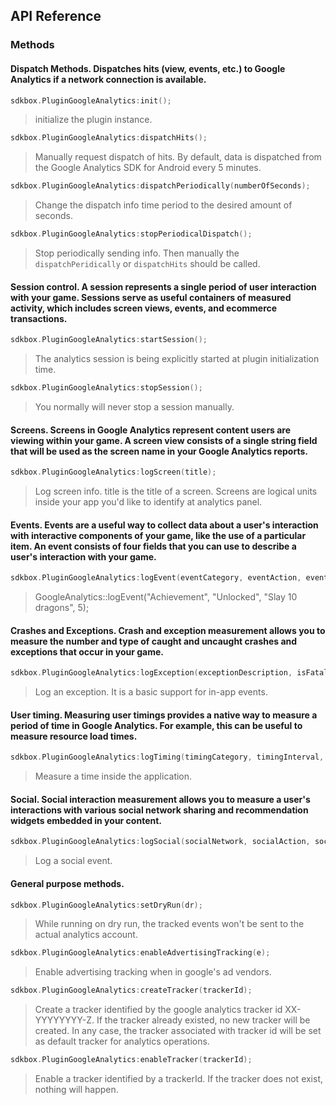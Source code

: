 ## API Reference

### Methods

#### Dispatch Methods. Dispatches hits (view, events, etc.) to Google Analytics if a network connection is available.

```cpp
sdkbox.PluginGoogleAnalytics:init();
```
> initialize the plugin instance.

```cpp
sdkbox.PluginGoogleAnalytics:dispatchHits();
```
> Manually request dispatch of hits. By default, data is dispatched from the
Google Analytics SDK for Android every 5 minutes.

```cpp
sdkbox.PluginGoogleAnalytics:dispatchPeriodically(numberOfSeconds);
```
> Change the dispatch info time period to the desired amount of seconds.

```cpp
sdkbox.PluginGoogleAnalytics:stopPeriodicalDispatch();
```
> Stop periodically sending info. Then manually the <code>dispatchPeridically</code>
or <code>dispatchHits</code> should be called.

####  Session control.  A session represents a single period of user interaction with your game. Sessions serve as useful containers of measured activity, which includes screen views, events, and ecommerce transactions.

```cpp
sdkbox.PluginGoogleAnalytics:startSession();
```
> The analytics session is being explicitly started at plugin initialization time.

```cpp
sdkbox.PluginGoogleAnalytics:stopSession();
```
> You normally will never stop a session manually.

#### Screens. Screens in Google Analytics represent content users are viewing within your game. A screen view consists of a single string field that will be used as the screen name in your Google Analytics reports.

```cpp
sdkbox.PluginGoogleAnalytics:logScreen(title);
```
> Log screen info. title is the title of a screen. Screens are logical units
inside your app you'd like to identify at analytics panel.

#### Events. Events are a useful way to collect data about a user's interaction with interactive components of your game, like the use of a particular item. An event consists of four fields that you can use to describe a user's interaction with your game.

```cpp
sdkbox.PluginGoogleAnalytics:logEvent(eventCategory, eventAction, eventLabel, value);
```
> GoogleAnalytics::logEvent("Achievement", "Unlocked", "Slay 10 dragons", 5);

#### Crashes and Exceptions. Crash and exception measurement allows you to measure the number and type of caught and uncaught crashes and exceptions that occur in your game.

```cpp
sdkbox.PluginGoogleAnalytics:logException(exceptionDescription, isFatal);
```
> Log an exception. It is a basic support for in-app events.

#### User timing. Measuring user timings provides a native way to measure a period of time in Google Analytics. For example, this can be useful to measure resource load times.

```cpp
sdkbox.PluginGoogleAnalytics:logTiming(timingCategory, timingInterval, timingName, timingLabel);
```
> Measure a time inside the application.

#### Social. Social interaction measurement allows you to measure a user's interactions with various social network sharing and recommendation widgets embedded in your content.

```cpp
sdkbox.PluginGoogleAnalytics:logSocial(socialNetwork, socialAction, socialTarget);
```
> Log a social event.

#### General purpose methods.

```cpp
sdkbox.PluginGoogleAnalytics:setDryRun(dr);
```
> While running on dry run, the tracked events won't be sent to the actual
analytics account.

```cpp
sdkbox.PluginGoogleAnalytics:enableAdvertisingTracking(e);
```
> Enable advertising tracking when in google's ad vendors.

```cpp
sdkbox.PluginGoogleAnalytics:createTracker(trackerId);
```
> Create a tracker identified by the google analytics tracker id XX-YYYYYYYY-Z.
If the tracker already existed, no new tracker will be created. In any case, the
tracker associated with tracker id will be set as default tracker for  analytics
operations.

```cpp
sdkbox.PluginGoogleAnalytics:enableTracker(trackerId);
```
> Enable a tracker identified by a trackerId. If the tracker does not exist,
nothing will happen.
